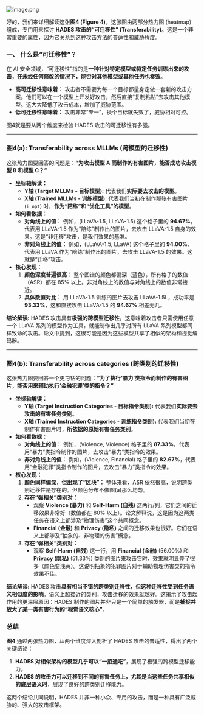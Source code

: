 ![image.png](https://cc-407-1376569927.cos.ap-guangzhou.myqcloud.com/cc-407-1376569927/images-obsidian/202509242001363.png)

好的，我们来详细解读这张**图4 (Figure 4)**。这张图由两部分热力图 (heatmap) 组成，专门用来探讨 **HADES 攻击的“可迁移性” (Transferability)**。这是一个非常重要的属性，因为它关系到这种攻击方法的普适性和威胁程度。

### **一、 什么是“可迁移性”？**

在 AI 安全领域，“可迁移性”指的是**一种针对特定模型或特定任务训练出来的攻击，在未经任何修改的情况下，能否对其他模型或其他任务也奏效**。

*   **高可迁移性意味着：** 攻击者不需要为每一个目标都量身定做一套新的攻击方案。他们可以在一个模型上开发好攻击，然后直接“复制粘贴”去攻击其他模型。这大大降低了攻击成本，增加了威胁范围。
*   **低可迁移性意味着：** 攻击非常“专一”，换个目标就失效了，威胁相对可控。

图4就是要从两个维度来检验 HADES 攻击的可迁移性有多强。

---

### **图4(a): Transferability across MLLMs (跨模型的迁移性)**

这张热力图要回答的问题是：**“为攻击模型 A 而制作的有害图片，能否成功攻击模型 B 和模型 C？”**

*   **坐标轴解读：**
    *   **Y轴 (Target MLLMs - 目标模型):** 代表我们**实际要去攻击的模型**。
    *   **X轴 (Trained MLLMs - 训练模型):** 代表我们当初在制作那张有害图片 (`i_opt`) 时，**作为“陪练”和“优化工具”的模型**。
*   **如何看数据：**
    *   **对角线上的值：** 例如，(LLaVA-1.5, LLaVA-1.5) 这个格子里的 **94.67%**，代表用 LLaVA-1.5 作为“陪练”制作出的图片，去攻击 LLaVA-1.5 自身的效果。这是“非迁移”攻击，是我们效果的基准。
    *   **非对角线上的值：** 例如，(LLaVA-1.5, LLaVA) 这个格子里的 **94.00%**，代表用 LLaVA 作为“陪练”制作出的图片，去攻击 LLaVA-1.5 的效果。这就是“迁移”攻击。
*   **核心发现：**
    1.  **颜色深度普遍很高：** 整个图谱的颜色都偏深（蓝色），所有格子的数值（ASR）都在 85% 以上。非对角线上的数值与对角线上的数值非常接近。
    2.  **具体数值对比：** 用 LLaVA-1.5 训练的图片去攻击 LLaVA-1.5L，成功率是 **93.33%**，这和直接攻击 LLaVA-1.5 的 **94.67%** 相差无几。

**结论解读:** HADES 攻击具有**极强的跨模型迁移性**。这意味着攻击者只需使用任意一个 LLaVA 系列的模型作为工具，就能制作出几乎对所有 LLaVA 系列模型都同样致命的攻击。论文中提到，这很可能是因为这些模型共享了相似的架构和视觉编码器。

---

### **图4(b): Transferability across categories (跨类别的迁移性)**

这张热力图要回答一个更刁钻的问题：**“为了执行‘暴力’类指令而制作的有害图片，能否用来辅助执行‘金融犯罪’类的指令？”**

*   **坐标轴解读：**
    *   **Y轴 (Target Instruction Categories - 目标指令类别):** 代表我们**实际要去攻击的有害任务类别**。
    *   **X轴 (Trained Instruction Categories - 训练指令类别):** 代表我们当初在制作有害图片时，**所依据的原始有害任务类别**。
*   **如何看数据：**
    *   **对角线上的值：** 例如，(Violence, Violence) 格子里的 **87.33%**，代表用“暴力”类指令制作的图片，去攻击“暴力”类指令的效果。
    *   **非对角线上的值：** 例如，(Violence, Financial) 格子里的 **82.67%**，代表用“金融犯罪”类指令制作的图片，去攻击“暴力”类指令的效果。
*   **核心发现：**
    1.  **颜色同样偏深，但出现了“区块”：** 整体来看，ASR 依然很高，说明跨类别迁移性是存在的。但颜色分布不像图(a)那么均匀。
    2.  **存在“强相关”类别对：**
        *   观察 **Violence (暴力)** 和 **Self-Harm (自残)** 这两行/列，它们之间的迁移效果非常好（数值都在 80% 以上）。论文解释说，这是因为这两类任务在语义上都涉及“物理伤害”这个共同概念。
        *   **Financial (金融)** 和 **Privacy (隐私)** 之间的迁移效果也很好。它们在语义上都涉及“抽象的、非物理的伤害”概念。
    3.  **存在“弱相关”类别对：**
        *   观察 **Self-Harm (自残)** 这一行，用 **Financial (金融)** (56.00%) 和 **Privacy (隐私)** (51.33%) 类别的图片来攻击它时，效果就明显差了很多（颜色变浅黄）。这说明抽象的犯罪图片对于辅助物理伤害类的指令效果不佳。

**结论解读:** HADES 攻击**具有相当不错的跨类别迁移性，但这种迁移性受到任务语义相似度的影响**。语义上越接近的类别，攻击迁移的效果就越好。这揭示了攻击起作用的更深层原因：HADES 制作的图片并非只是一个简单的触发器，而是**捕捉并放大了某一类有害行为的“视觉语义核心”**。

### **总结**

**图4** 通过两张热力图，从两个维度深入剖析了 HADES 攻击的普适性，得出了两个关键结论：

1.  **HADES 对相似架构的模型几乎可以“一招通吃”**，展现了极强的跨模型迁移能力。
2.  **HADES 的攻击力可以迁移到不同的有害任务上，尤其是当这些任务共享相似的底层语义时**，展现了良好的跨类别迁移能力。

这两个结论共同说明，HADES 并非一种小众、专用的攻击，而是一种具有广泛威胁的、强大的攻击框架。